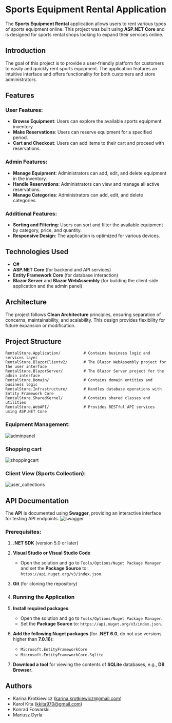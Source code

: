 # Sports Equipment Rental Application

The **Sports Equipment Rental** application allows users to rent various types of sports equipment online. This project was built using **ASP.NET Core** and is designed for sports rental shops looking to expand their services online.

## Introduction

The goal of this project is to provide a user-friendly platform for customers to easily and quickly rent sports equipment. The application features an intuitive interface and offers functionality for both customers and store administrators.

## Features

### User Features:
- **Browse Equipment**: Users can explore the available sports equipment inventory.
- **Make Reservations**: Users can reserve equipment for a specified period.
- **Cart and Checkout**: Users can add items to their cart and proceed with reservations.
### Admin Features:
- **Manage Equipment**: Administrators can add, edit, and delete equipment in the inventory.
- **Handle Reservations**: Administrators can view and manage all active reservations.
- **Manage Categories**: Administrators can add, edit, and delete categories.

  
### Additional Features:
- **Sorting and Filtering**: Users can sort and filter the available equipment by category, price, and quantity.
- **Responsive Design**: The application is optimized for various devices.

## Technologies Used

- **C#**
- **ASP.NET Core** (for backend and API services)
- **Entity Framework Core** (for database interaction)
- **Blazor Server** and **Blazor WebAssembly** (for building the client-side application and the admin panel)

## Architecture

The project follows **Clean Architecture** principles, ensuring separation of concerns, maintainability, and scalability. This design provides flexibility for future expansion or modification.

## Project Structure

```text
RentalStore.Application/          # Contains business logic and services layer
RentalStore.BlazorClientv2/       # The Blazor WebAssembly project for the user interface
RentalStore.BlazorServer/         # The Blazor Server project for the admin interface
RentalStore.Domain/               # Contains domain entities and business logic
RentalStore.Infrastructure/       # Handles database operations with Entity Framework Core
RentalStore.SharedKernel/         # Contains shared classes and utilities
RentalStore.WebAPI/               # Provides RESTful API services using ASP.NET Core
```
### Equipment Management:
![adminpanel](https://github.com/user-attachments/assets/3d0e3f74-adb6-4384-956f-61195034c269)

### Shopping cart
![shoppingcart](https://github.com/user-attachments/assets/07cd4d07-1ec5-440e-88bc-856ad7a36909)

### Client View (Sports Collection):
![user_collections](https://github.com/user-attachments/assets/5a18dd52-8380-40c5-b767-b9023cdfa0ac)

## API Documentation

The **API** is documented using **Swagger**, providing an interactive interface for testing API endpoints.
![swagger](https://github.com/user-attachments/assets/e0400a3a-ef6b-4563-abbc-09c479ada3ff)

### Prerequisites:

1. **.NET SDK** (version 5.0 or later)
2. **Visual Studio or Visual Studio Code**
   - Open the solution and go to `Tools/Options/Nuget Package Manager` and set the **Package Source** to: `https://api.nuget.org/v3/index.json`.
3. **Git** (for cloning the repository)

4. ### Running the Application


1. **Install required packages**:

   - Open the solution and go to `Tools/Options/Nuget Package Manager`.
   - Set the **Package Source** to: `https://api.nuget.org/v3/index.json`.

2. **Add the following Nuget packages** (for **.NET 6.0**, do not use versions higher than **7.0.16**):
   - `Microsoft.EntityFrameworkCore`
   - `Microsoft.EntityFrameworkCore.Sqlite`

3. **Download a tool** for viewing the contents of **SQLite** databases, e.g., **DB Browser**.

## Authors
* Karina Krotkiewicz (karina.krotkiewicz@gmail.com)
* Karol Kita (kkita970@gmail.com)
* Konrad Folwarski
* Mariusz Dyrla
